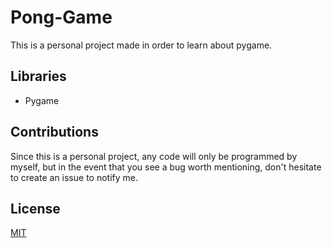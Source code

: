 # Pong-Game
This is a personal project made in order to learn about pygame.

## Libraries
- Pygame

## Contributions
Since this is a personal project, any code will only be programmed by myself, but in the event that you see a bug worth mentioning, don't hesitate to create an issue to notify me.

## License
[MIT](https://choosealicense.com/licenses/mit/)
